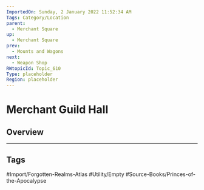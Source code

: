 ```yaml
---
ImportedOn: Sunday, 2 January 2022 11:52:34 AM
Tags: Category/Location
parent:
  - Merchant Square
up:
  - Merchant Square
prev:
  - Mounts and Wagons
next:
  - Weapon Shop
RWtopicId: Topic_610
Type: placeholder
Region: placeholder
---
```

# Merchant Guild Hall
## Overview

---
## Tags
#Import/Forgotten-Realms-Atlas #Utility/Empty #Source-Books/Princes-of-the-Apocalypse

